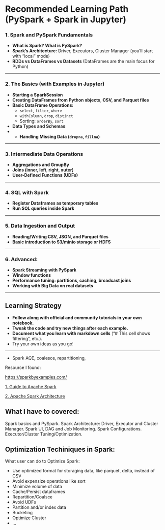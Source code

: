 # **Recommended Learning Path (PySpark + Spark in Jupyter)**

### **1. Spark and PySpark Fundamentals**

- **What is Spark? What is PySpark?**
- **Spark’s Architecture:** Driver, Executors, Cluster Manager (you’ll start with “local” mode)
- **RDDs vs DataFrames vs Datasets** (DataFrames are the main focus for Python)

---

### **2. The Basics (with Examples in Jupyter)**

- **Starting a SparkSession**
- **Creating DataFrames from Python objects, CSV, and Parquet files**
- **Basic DataFrame Operations:**
    - `select`, `filter`, `where`
    - `withColumn`, `drop`, `distinct`
    - Sorting: `orderBy`, `sort`
- **Data Types and Schemas**
- - **Handling Missing Data (`dropna`, `fillna`)**

---

### **3. Intermediate Data Operations**

- **Aggregations and GroupBy**
- **Joins (inner, left, right, outer)**
- **User-Defined Functions (UDFs)**

---

### **4. SQL with Spark**

- **Register Dataframes as temporary tables**
- **Run SQL queries inside Spark**

---

### **5. Data Ingestion and Output**

- **Reading/Writing CSV, JSON, and Parquet files**
- **Basic introduction to S3/minio storage or HDFS**

---

### **6. Advanced:**

- **Spark Streaming with PySpark**
- **Window functions**
- **Performance tuning: partitions, caching, broadcast joins**
- **Working with Big Data on real datasets**

---

## **Learning Strategy**

- **Follow along with official and community tutorials in your own notebook.**
- **Tweak the code and try new things after each example.**
- **Document what you learn with markdown cells** (“# This cell shows filtering”, etc.).
- Try your own ideas as you go!

---

- Spark AQE, coalesce, repartitioning,

Resource I found:

https://sparkbyexamples.com/

[1. Guide to Apache Spark](https://www.notion.so/1-Guide-to-Apache-Spark-228001fbed0d80bca0f1e262db701313?pvs=21)

[2. Apache Spark Architecture](https://www.notion.so/2-Apache-Spark-Architecture-22a001fbed0d805784d2f49f9222354d?pvs=21)

## What I have to covered:
Spark basics and PySpark.
Spark Architecture: Driver, Executor and Cluster Manager.
Spark UI, DAG and Job Monitoring.
Spark Configurations.
Executor/Cluster Tuning/Optimization.

## **Optimization Techiniques in Spark:**
What user can do to Optimize Spark:
- Use optimized format for storaging data, like parquet, delta, instead of CSV
- Avoid expensize operations like sort
- Minimize volume of data
- Cache/Persist dataframes
- Repartition/Coalsce
- Avoid UDFs
- Partition and/or index data
- Bucketing
- Optimize Cluster
- ...
